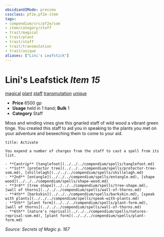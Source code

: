 ```yaml
---
obsidianUIMode: preview
cssclass: pf2e,pf2e-item
tags:
- compendium/src/pf2e/som
- item/category/staff
- trait/magical
- trait/plant
- trait/staff
- trait/transmutation
- trait/unique
aliases: ["Lini's Leafstick"]
---
```

# Lini's Leafstick *Item 15*  
[magical](../../../Rules/traits/magical.md)  [plant](../../../Rules/traits/plant.md)  [staff](../../../Rules/traits/staff.md)  [transmutation](../../../Rules/traits/transmutation.md)  [unique](../../../Rules/traits/unique.md)  

- **Price** 6500 gp
- **Usage** held in 1 hand; **Bulk** 1
- **Category** Staff

Moss and winding vines give this gnarled staff of wild wood a vibrant green tinge. You created this staff to aid you in speaking to the plants you met on your adventure and beseeching them to come to your aid.

```ad-embed-ability
title: Activate

You expend a number of charges from the staff to cast a spell from its list.

- **Cantrip** [tanglefoot](../../../compendium/spells/tanglefoot.md)
- **1st** [protector tree](../../../compendium/spells/protector-tree-som.md), [shillelagh](../../../compendium/spells/shillelagh.md)
- **2nd** [entangle](../../../compendium/spells/entangle.md), [shape wood](../../../compendium/spells/shape-wood.md)
- **3rd** [tree shape](../../../compendium/spells/tree-shape.md), [wall of thorns](../../../compendium/spells/wall-of-thorns.md)
- **4th** [barkskin](../../../compendium/spells/barkskin.md), [speak with plants](../../../compendium/spells/speak-with-plants.md)
- **5th** [plant form](../../../compendium/spells/plant-form.md), [wall of thorns](../../../compendium/spells/wall-of-thorns.md)
- **6th** [nature's reprisal](../../../compendium/spells/natures-reprisal-som.md), [plant form](../../../compendium/spells/plant-form.md)
```

*Source: Secrets of Magic p. 167*
